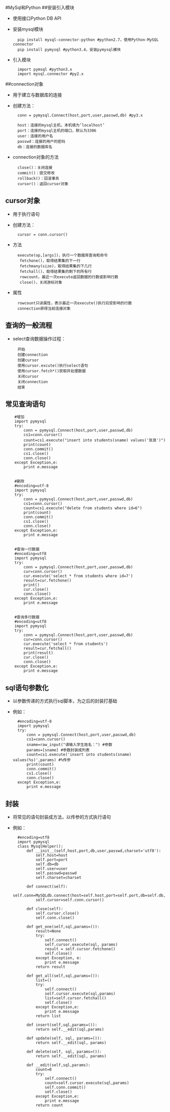 #MySql和Python
##安装引入模块
* 使用接口Python DB API
* 安装mysql模块

        pip install mysql-connector-python #python2.7，使用Python-MySQL connector
        pip install pymysql #python3.4，安装pymysql模块            
        
* 引入模块

        import pymsql #python3.x
        import mysql.connector #py2.x
        
##connection对象
* 用于建立与数据库的连接
* 创建方法：

        conn = pymysql.Connect(host,port,user,passwd,db) #py3.x
        
        host：连接的mysql主机，本机填为‘localhost’
        port：连接的mysql主机的端口，默认为3306
        user：连接的用户名
        passwd：连接的用户的密码
        db：连接的数据库名

* connection对象的方法

        close()：关闭连接
        commit()：提交修改
        rollback()：回滚事务
        cursor()：返回cursor对象

## cursor对象
* 用于执行语句
* 创建方法：

        cursor = conn.cursor()

* 方法

        execute(op,[args])，执行一个数据库查询和命令
		 fetchone()，取得结果集的下一行
		 fetchmany(size)，取得结果集的下几行
		 fetchall()，取得结果集的剩下的所有行
		 rowcount，最近一次execute返回数据的行数或影响行数
		 close()，关闭游标对象
* 属性

        rowcount只读属性，表示最近一次execute()执行后受影响的行数
        connection获得当前连接对象

## 查询的一般流程
* select查询数据操作过程：

        开始
        创建connection
        创建cursor
        使用cursor.excute()执行select语句
        使用cursor.fetch*()获取并处理数据
        关闭cursor
        关闭connection
        结束

## 常见查询语句

        #增加
        import pymysql
        try:
            conn = pymysql.Connect(host,port,user,passwd,db)
            cs1=conn.cursor()
            count=cs1.execute("insert into students(sname) values('张良')")
            print(count)
            conn.commit()
            cs1.close()
            conn.close()
        except Exception,e:
            print e.message
            
        
        #删除
        #encoding=utf-8
        import pymysql
        try:
            conn = pymysql.Connect(host,port,user,passwd,db)
            cs1=conn.cursor()
            count=cs1.execute("delete from students where id=6")
            print(count)
            conn.commit()
            cs1.close()
            conn.close()
        except Exception,e:
            print e.message
            
            
        #查询一行数据
        #encoding=utf8
        import pymysql
        try:
            conn = pymysql.Connect(host,port,user,passwd,db)
            cur=conn.cursor()
            cur.execute('select * from students where id=7')
            result=cur.fetchone()
            print()
            cur.close()
            conn.close()
        except Exception,e:
            print e.message
            
            
        #查询多行数据
        #encoding=utf8
        import pymysql
        try:
            conn = pymysql.Connect(host,port,user,passwd,db)
            cur=conn.cursor()
            cur.execute('select * from students')
            result=cur.fetchall()
            print(result)
            cur.close()
            conn.close()
        except Exception,e:
            print e.message
            
## sql语句参数化
* 以参数传递的方式执行sql脚本，为之后的封装打基础
* 例如：

        #encoding=utf-8
        import pymysql
        try:
            conn = pymysql.Connect(host,port,user,passwd,db)
            cs1=conn.cursor()
            sname=raw_input("请输入学生姓名：") #参数
            params=[sname] #参数封装成列表
            count=cs1.execute('insert into students(sname) values(%s)',params) #%传参
            print(count)
            conn.commit()
            cs1.close()
            conn.close()
        except Exception,e:
            print e.message

## 封装
* 将常见的语句封装成方法，以传参的方式执行语句
* 例如：

        #encoding=utf8
        import pymysql
        class MysqlHelper():
            def __init__(self,host,port,db,user,passwd,charset='utf8'):
                self.host=host
                self.port=port
                self.db=db
                self.user=user
                self.passwd=passwd
                self.charset=charset
            
            def connect(self):
                self.conn=MySQLdb.connect(host=self.host,port=self.port,db=self.db,user=self.user,passwd=self.passwd,charset=self.charset)
                self.cursor=self.conn.cursor()
            
            def close(self):
                self.cursor.close()
                self.conn.close()
            
            def get_one(self,sql,params=()):
                result=None
                try:
                    self.connect()
                    self.cursor.execute(sql, params)
                    result = self.cursor.fetchone()
                    self.close()                    
                except Exception, e:
                    print e.message
                return result
            
            def get_all(self,sql,params=()):
                list=()
                try:
                    self.connect()
                    self.cursor.execute(sql,params)
                    list=self.cursor.fetchall()
                    self.close()
                except Exception,e:
                    print e.message
                return list
            
            def insert(self,sql,params=()):
                return self.__edit(sql,params)
                
            def update(self, sql, params=()):
                return self.__edit(sql, params)
            
            def delete(self, sql, params=()):
                return self.__edit(sql, params)
            
            def __edit(self,sql,params):
                count=0
                try:
                    self.connect()
                    count=self.cursor.execute(sql,params)
                    self.conn.commit()
                    self.close()
                except Exception,e:
                    print e.message
                return count